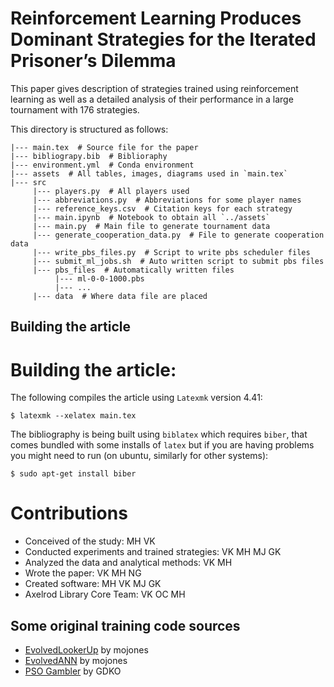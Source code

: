 # Reinforcement Learning Produces Dominant Strategies for the Iterated Prisoner’s Dilemma

This paper gives description of strategies trained using reinforcement learning
as well as a detailed analysis of their performance in a large tournament with
176 strategies.

This directory is structured as follows:

```
|--- main.tex  # Source file for the paper
|--- bibliograpy.bib  # Biblioraphy
|--- environment.yml  # Conda environment
|--- assets  # All tables, images, diagrams used in `main.tex`
|--- src
     |--- players.py  # All players used
     |--- abbreviations.py  # Abbreviations for some player names
     |--- reference_keys.csv  # Citation keys for each strategy
     |--- main.ipynb  # Notebook to obtain all `../assets`
     |--- main.py  # Main file to generate tournament data
     |--- generate_cooperation_data.py  # File to generate cooperation data
     |--- write_pbs_files.py  # Script to write pbs scheduler files
     |--- submit_ml_jobs.sh  # Auto written script to submit pbs files
     |--- pbs_files  # Automatically written files
          |--- ml-0-0-1000.pbs
          |--- ...
     |--- data  # Where data file are placed
```

## Building the article

# Building the article:

The following compiles the article using `Latexmk` version 4.41:

```
$ latexmk --xelatex main.tex
```

The bibliography is being built using `biblatex` which requires `biber`, that
comes bundled with some installs of `latex` but if you are having problems you
might need to run (on ubuntu, similarly for other systems):

```
$ sudo apt-get install biber
```

# Contributions

- Conceived of the study: MH VK
- Conducted experiments and trained strategies: VK MH MJ GK
- Analyzed the data and analytical methods: VK MH
- Wrote the paper: VK MH NG
- Created software: MH VK MJ GK
- Axelrod Library Core Team: VK OC MH

## Some original training code sources
- [EvolvedLookerUp](http://mojones.net/evolving-strategies-for-an-iterated-prisoners-dilemma-tournament.html) by mojones
- [EvolvedANN](https://gist.github.com/mojones/550b32c46a8169bb3cd89d917b73111a) by mojones
- [PSO Gambler](https://gist.github.com/GDKO/60c3d0fd423598f3c4e4) by GDKO
